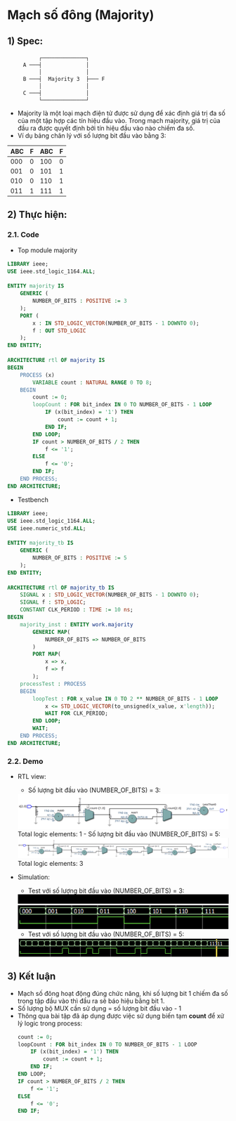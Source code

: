 # Mạch số đông (Majority)

## 1) Spec:
```
          ┌──────────────┐     
     A ───┤              │     
          │              │     
     B ───┤  Majority 3  ├─── F
          │              │     
     C ───┤              │     
          └──────────────┘     
```
- Majority là một loại mạch điện tử được sử dụng để xác định giá trị đa số của một tập hợp các tín hiệu đầu vào. Trong mạch majority, giá trị của đầu ra được quyết định bởi tín hiệu đầu vào nào chiếm đa số.
- Ví dụ bảng chân lý với số lượng bit đầu vào bằng 3:
<table>
    <thead>
        <th>
            ABC
        </th>
        <th>
            F
        </th>
        <th>
            ABC
        </th>
        <th>
            F
        </th>
    </thead>
    <tbody>
        <tr>
            <td>
                000
            </td>
            <td>
                0
            </td>
            <td>
                100
            </td>
            <td>
                0
            </td>
        </tr>
        <tr>
            <td>
                001
            </td>
            <td>
                0
            </td>
            <td>
                101
            </td>
            <td>
                1
            </td>
        </tr>
        <tr>
            <td>
                010
            </td>
            <td>
                0
            </td>
            <td>
                110
            </td>
            <td>
                1
            </td>
        </tr>
        <tr>
            <td>
                011
            </td>
            <td>
                1
            </td>
            <td>
                111
            </td>
            <td>
                1
            </td>
        </tr>
    </tbody>
</table>

## 2) Thực hiện:
### 2.1. Code
- Top module majority
``` vhdl
LIBRARY ieee;
USE ieee.std_logic_1164.ALL;

ENTITY majority IS
    GENERIC (
        NUMBER_OF_BITS : POSITIVE := 3
    );
    PORT (
        x : IN STD_LOGIC_VECTOR(NUMBER_OF_BITS - 1 DOWNTO 0);
        f : OUT STD_LOGIC
    );
END ENTITY;

ARCHITECTURE rtl OF majority IS
BEGIN
    PROCESS (x)
        VARIABLE count : NATURAL RANGE 0 TO 8;
    BEGIN
        count := 0;
        loopCount : FOR bit_index IN 0 TO NUMBER_OF_BITS - 1 LOOP
            IF (x(bit_index) = '1') THEN
                count := count + 1;
            END IF;
        END LOOP;
        IF count > NUMBER_OF_BITS / 2 THEN
            f <= '1';
        ELSE
            f <= '0';
        END IF;
    END PROCESS;
END ARCHITECTURE;
```
- Testbench
``` vhdl
LIBRARY ieee;
USE ieee.std_logic_1164.ALL;
USE ieee.numeric_std.ALL;

ENTITY majority_tb IS
    GENERIC (
        NUMBER_OF_BITS : POSITIVE := 5
    );
END ENTITY;

ARCHITECTURE rtl OF majority_tb IS
    SIGNAL x : STD_LOGIC_VECTOR(NUMBER_OF_BITS - 1 DOWNTO 0);
    SIGNAL f : STD_LOGIC;
    CONSTANT CLK_PERIOD : TIME := 10 ns;
BEGIN
    majority_inst : ENTITY work.majority
        GENERIC MAP(
            NUMBER_OF_BITS => NUMBER_OF_BITS
        )
        PORT MAP(
            x => x,
            f => f
        );
    processTest : PROCESS
    BEGIN
        loopTest : FOR x_value IN 0 TO 2 ** NUMBER_OF_BITS - 1 LOOP
            x <= STD_LOGIC_VECTOR(to_unsigned(x_value, x'length));
            WAIT FOR CLK_PERIOD;
        END LOOP;
        WAIT;
    END PROCESS;
END ARCHITECTURE;
```
### 2.2. Demo
- RTL view:
    - Số lượng bit đầu vào (NUMBER_OF_BITS) = 3:
    <img src="./imgs/rtl3.png">
    Total logic elements: 1
    - Số lượng bit đầu vào (NUMBER_OF_BITS) = 5:
    <img src="./imgs/rtl5.png">
    Total logic elements: 3
- Simulation:
    - Test với số lượng bit đầu vào (NUMBER_OF_BITS) = 3:
    <img src="./imgs/3bit.png">
    
    - Test với số lượng bit đầu vào (NUMBER_OF_BITS) = 5:
    <img src="./imgs/5bit.png">

## 3) Kết luận
- Mạch số đông hoạt động đúng chức năng, khi số lượng bit 1 chiếm đa số trong tập đầu vào thì đầu ra sẽ báo hiệu bằng bit 1.
- Số lượng bộ MUX cần sử dụng = số lượng bit đầu vào - 1
- Thông qua bài tập đã áp dụng được việc sử dụng biến tạm <b>count</b> để xử lý logic trong process:
    ``` VHDL
    count := 0;
    loopCount : FOR bit_index IN 0 TO NUMBER_OF_BITS - 1 LOOP
        IF (x(bit_index) = '1') THEN
            count := count + 1;
        END IF;
    END LOOP;
    IF count > NUMBER_OF_BITS / 2 THEN
        f <= '1';
    ELSE
        f <= '0';
    END IF;
    ```